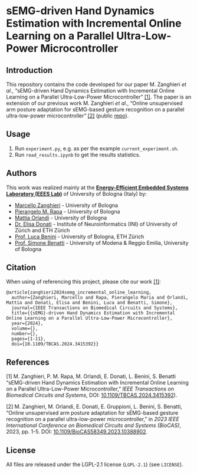 # sEMG-driven Hand Dynamics Estimation with Incremental Online Learning on a Parallel Ultra-Low-Power Microcontroller



## Introduction
This repository contains the code developed for our paper M. Zanghieri _et al._, “sEMG-driven Hand Dynamics Estimation with Incremental Online Learning on a Parallel Ultra-Low-Power Microcontroller” [[1]](#1).
The paper is an extension of our previous work M. Zanghieri _et al._, “Online unsupervised arm posture adaptation for sEMG-based gesture recognition on a parallel ultra-low-power microcontroller” [[2]](#2) (public [repo](https://github.com/pulp-bio/online-semg-posture-adaptation/tree/main])).



## Usage
1. Run ``experiment.py``, e.g. as per the example ``current_experiment.sh``.
2. Run ``read_results.ipynb`` to get the results statistics.



## Authors
This work was realized mainly at the [**Energy-Efficient Embedded Systems Laboratory (EEES Lab)**](https://dei.unibo.it/it/ricerca/laboratori-di-ricerca/eees) of University of Bologna (Italy) by:
- [Marcello Zanghieri](https://scholar.google.com/citations?hl=en&user=WnIqQj4AAAAJ) - University of Bologna
- [Pierangelo M. Rapa](https://scholar.google.com/citations?hl=en&user=TyeTuXQAAAAJ) - University of Bologna
- [Mattia Orlandi](https://scholar.google.com/citations?hl=en&user=It3fdrEAAAAJ) - University of Bologna
- [Dr. Elisa Donati](https://scholar.google.com/citations?hl=en&user=03ZYhbIAAAAJ) - Institute of Neuroinformatics (INI) of University of Zürich and ETH Zürich
- [Prof. Luca Benini](https://scholar.google.com/citations?hl=en&user=8riq3sYAAAAJ) - University of Bologna, ETH Zürich
- [Prof. Simone Benatti](https://scholar.google.com/citations?hl=en&user=8Fbi_kwAAAAJ) - University of Modena & Reggio Emilia, University of Bologna



## Citation
When using of referencing this project, please cite our work [[1]](#1):
```
@article{zanghieri2024semg_incremental_online_learning,
  author={Zanghieri, Marcello and Rapa, Pierangelo Maria and Orlandi, Mattia and Donati, Elisa and Benini, Luca and Benatti, Simone},
  journal={IEEE Transactions on Biomedical Circuits and Systems}, 
  title={{sEMG}-driven Hand Dynamics Estimation with Incremental Online Learning on a Parallel Ultra-Low-Power Microcontroller}, 
  year={2024},
  volume={},
  number={},
  pages={1-11},
  doi={10.1109/TBCAS.2024.3415392}}
```



## References

<a id="1">[1]</a>
M. Zanghieri, P. M. Rapa, M. Orlandi, E. Donati, L. Benini, S. Benatti “sEMG-driven Hand Dynamics Estimation with Incremental Online Learning on a Parallel Ultra-Low-Power Microcontroller,” _IEEE Transactions on Biomedical Circuits and Systems_, DOI: [10.1109/TBCAS.2024.3415392](https://doi.org/10.1109/TBCAS.2024.3415392)).

<a id="2">[2]</a>
M. Zanghieri, M. Orlandi, E. Donati, E. Gruppioni, L. Benini, S. Benatti,
“Online unsupervised arm posture adaptation for sEMG-based gesture recognition on a parallel ultra-low-power microcontroller,”
in _2023 IEEE International Conference on Biomedical Circuits and Systems (BioCAS)_,
2023,
pp. 1-5.
DOI: [10.1109/BioCAS58349.2023.10388902](https://doi.org/10.1109/BioCAS58349.2023.10388902).



## License
All files are released under the LGPL-2.1 license (`LGPL-2.1`) (see `LICENSE`).
